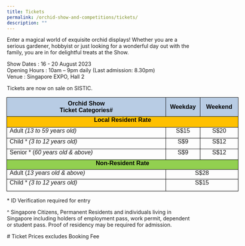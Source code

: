 ```yaml
---
title: Tickets
permalink: /orchid-show-and-competitions/tickets/
description: ""
---
```

Enter a magical world of exquisite orchid displays!  Whether you are a serious gardener, hobbyist or just looking for a wonderful day out with the family, you are in for delightful treats at the Show.  

Show Dates	  : 16 - 20 August 2023 <br>
Opening Hours : 10am – 9pm daily (Last admission: 8.30pm) <br>
Venue		 : Singapore EXPO, Hall 2

Tickets are now on sale on SISTIC.

   

<table class="MsoNormalTable" border="0" cellspacing="0" cellpadding="0" width="621" style="width:465.4pt;margin-left:-.5pt;border-collapse:collapse;mso-yfti-tbllook:
 1184;mso-padding-alt:0cm 0cm 0cm 0cm"><tbody><tr style="mso-yfti-irow:0;mso-yfti-firstrow:yes;height:26.3pt"><td width="452" style="width:339.05pt;border:solid windowtext 1.0pt;mso-border-alt:
  solid windowtext 1.0pt;mso-border-bottom-alt:solid windowtext .5pt;
  background:#B8CCE4;mso-background-themecolor:accent1;mso-background-themetint:
  102;padding:0cm 5.4pt 0cm 5.4pt;height:26.3pt"><p class="null" align="center" style="margin:0cm;text-align:center"><span class="null1"><b><span style="font-family:&quot;Arial&quot;,sans-serif;color:black;
  mso-color-alt:windowtext">Orchid Show</span></b></span><span style="font-family:&quot;Arial&quot;,sans-serif"></span></p><p class="null" align="center" style="margin:0cm;text-align:center"><span class="null1"><b><span style="font-family:&quot;Arial&quot;,sans-serif;color:black;
  mso-color-alt:windowtext">Ticket Categories#</span></b></span><b><i><span style="font-family:&quot;Arial&quot;,sans-serif"></span></i></b></p></td><td width="78" style="width:58.5pt;border:solid windowtext 1.0pt;border-left:
  none;mso-border-top-alt:solid windowtext 1.0pt;mso-border-bottom-alt:solid windowtext .5pt;
  mso-border-right-alt:solid windowtext 1.0pt;background:#B8CCE4;mso-background-themecolor:
  accent1;mso-background-themetint:102;padding:0cm 5.4pt 0cm 5.4pt;height:26.3pt"><p class="null" align="center" style="text-align:center"><span class="null1"><b><span style="font-family:&quot;Arial&quot;,sans-serif;color:black;mso-color-alt:windowtext">Weekday</span></b></span><span style="font-family:&quot;Arial&quot;,sans-serif"></span></p></td><td width="90" style="width:67.85pt;border:solid windowtext 1.0pt;border-left:
  none;mso-border-top-alt:solid windowtext 1.0pt;mso-border-bottom-alt:solid windowtext .5pt;
  mso-border-right-alt:solid windowtext 1.0pt;background:#B8CCE4;mso-background-themecolor:
  accent1;mso-background-themetint:102;padding:0cm 0cm 0cm 0cm;height:26.3pt"><p class="null" align="center" style="text-align:center"><span class="null1"><b><span style="font-family:&quot;Arial&quot;,sans-serif;color:black;mso-color-alt:windowtext">Weekend</span></b></span><span style="font-family:&quot;Arial&quot;,sans-serif"></span></p></td></tr><tr style="mso-yfti-irow:1;height:21.7pt"><td width="621" colspan="3" valign="top" style="width:465.4pt;border:solid windowtext 1.0pt;
  border-top:none;mso-border-top-alt:solid windowtext .5pt;background:#FFC000;
  padding:0cm 5.4pt 0cm 5.4pt;height:21.7pt"><p class="null" align="center" style="margin:0cm;text-align:center"><b><span style="font-family:&quot;Arial&quot;,sans-serif;color:black;mso-color-alt:windowtext">Local Resident Rate</span></b><span class="null1"><span style="font-family:&quot;Arial&quot;,sans-serif"></span></span></p></td></tr><tr style="mso-yfti-irow:2;height:21.7pt"><td width="452" valign="top" style="width:339.05pt;border:solid windowtext 1.0pt;
  border-top:none;padding:0cm 5.4pt 0cm 5.4pt;height:21.7pt"><p class="null" style="margin:0cm"><span style="font-family:&quot;Arial&quot;,sans-serif">Adult <i>(13 to 59 years old)</i></span></p></td><td width="78" valign="top" style="width:58.5pt;border-top:none;border-left:none;
  border-bottom:solid windowtext 1.0pt;border-right:solid windowtext 1.0pt;
  padding:0cm 5.4pt 0cm 5.4pt;height:21.7pt"><p class="null" align="center" style="margin:0cm;text-align:center"><span class="null1"><span style="font-family:&quot;Arial&quot;,sans-serif">S$15</span></span><span style="font-family:&quot;Arial&quot;,sans-serif"></span></p></td><td width="90" valign="top" style="width:67.85pt;border-top:none;border-left:
  none;border-bottom:solid windowtext 1.0pt;border-right:solid windowtext 1.0pt;
  padding:0cm 5.4pt 0cm 5.4pt;height:21.7pt"><p class="null" align="center" style="margin:0cm;text-align:center"><span class="null1"><span style="font-family:&quot;Arial&quot;,sans-serif">S$20</span></span><span style="font-family:&quot;Arial&quot;,sans-serif"></span></p></td></tr><tr style="mso-yfti-irow:3;height:21.7pt"><td width="452" valign="top" style="width:339.05pt;border:solid windowtext 1.0pt;
  border-top:none;mso-border-top-alt:solid windowtext 1.0pt;mso-border-alt:
  solid windowtext 1.0pt;mso-border-bottom-alt:solid windowtext .5pt;
  padding:0cm 5.4pt 0cm 5.4pt;height:21.7pt"><p class="null" style="margin:0cm"><span style="font-family:&quot;Arial&quot;,sans-serif">Child * <i>(3 to 12 years old)</i></span></p></td><td width="78" valign="top" style="width:58.5pt;border-top:none;border-left:none;
  border-bottom:solid windowtext 1.0pt;border-right:solid windowtext 1.0pt;
  mso-border-top-alt:solid windowtext 1.0pt;mso-border-top-alt:solid windowtext 1.0pt;
  mso-border-bottom-alt:solid windowtext .5pt;mso-border-right-alt:solid windowtext 1.0pt;
  padding:0cm 5.4pt 0cm 5.4pt;height:21.7pt"><p class="null" align="center" style="margin:0cm;text-align:center"><span class="null1"><span style="font-family:&quot;Arial&quot;,sans-serif">S$9</span></span><span style="font-family:&quot;Arial&quot;,sans-serif"></span></p></td><td width="90" valign="top" style="width:67.85pt;border-top:none;border-left:
  none;border-bottom:solid windowtext 1.0pt;border-right:solid windowtext 1.0pt;
  mso-border-top-alt:solid windowtext 1.0pt;mso-border-top-alt:solid windowtext 1.0pt;
  mso-border-bottom-alt:solid windowtext .5pt;mso-border-right-alt:solid windowtext 1.0pt;
  padding:0cm 5.4pt 0cm 5.4pt;height:21.7pt"><p class="null" align="center" style="margin:0cm;text-align:center"><span class="null1"><span style="font-family:&quot;Arial&quot;,sans-serif">S$12</span></span><span style="font-family:&quot;Arial&quot;,sans-serif"></span></p></td></tr><tr style="mso-yfti-irow:4;height:21.7pt"><td width="452" valign="top" style="width:339.05pt;border:solid windowtext 1.0pt;
  border-top:none;mso-border-top-alt:solid windowtext .5pt;padding:0cm 5.4pt 0cm 5.4pt;
  height:21.7pt"><p class="null" style="margin:0cm"><span style="font-family:&quot;Arial&quot;,sans-serif">Senior * (<i>60 years old &amp; above)</i></span></p></td><td width="78" valign="top" style="width:58.5pt;border-top:none;border-left:none;
  border-bottom:solid windowtext 1.0pt;border-right:solid windowtext 1.0pt;
  mso-border-top-alt:solid windowtext .5pt;padding:0cm 5.4pt 0cm 5.4pt;
  height:21.7pt"><p class="null" align="center" style="margin:0cm;text-align:center"><span class="null1"><span style="font-family:&quot;Arial&quot;,sans-serif">S$9</span></span></p></td><td width="90" valign="top" style="width:67.85pt;border-top:none;border-left:
  none;border-bottom:solid windowtext 1.0pt;border-right:solid windowtext 1.0pt;
  mso-border-top-alt:solid windowtext .5pt;padding:0cm 5.4pt 0cm 5.4pt;
  height:21.7pt"><p class="null" align="center" style="margin:0cm;text-align:center"><span class="null1"><span style="font-family:&quot;Arial&quot;,sans-serif">S$12</span></span></p></td></tr><tr style="mso-yfti-irow:5;height:19.45pt"><td width="621" colspan="3" valign="top" style="width:465.4pt;border:solid windowtext 1.0pt;
  border-top:none;background:#92D050;padding:0cm 5.4pt 0cm 5.4pt;height:19.45pt"><p class="null" align="center" style="margin:0cm;text-align:center"><b><span style="font-family:&quot;Arial&quot;,sans-serif;color:black;mso-color-alt:windowtext">Non-Resident Rate</span></b><span class="null1"><span style="font-family:&quot;Arial&quot;,sans-serif"></span></span></p></td></tr><tr style="mso-yfti-irow:6;height:19.45pt"><td width="452" valign="top" style="width:339.05pt;border:solid windowtext 1.0pt;
  border-top:none;padding:0cm 5.4pt 0cm 5.4pt;height:19.45pt"><p class="null" style="margin:0cm"><span style="font-family:&quot;Arial&quot;,sans-serif">Adult (<i>13 years old &amp; above)</i></span></p></td><td width="168" colspan="2" valign="top" style="width:126.35pt;border-top:none;
  border-left:none;border-bottom:solid windowtext 1.0pt;border-right:solid windowtext 1.0pt;
  padding:0cm 5.4pt 0cm 5.4pt;height:19.45pt"><p class="null" align="center" style="margin:0cm;text-align:center"><span class="null1"><span style="font-family:&quot;Arial&quot;,sans-serif">S$28</span></span><span style="font-family:&quot;Arial&quot;,sans-serif"></span></p></td></tr><tr style="mso-yfti-irow:7;mso-yfti-lastrow:yes;height:23.85pt"><td width="452" valign="top" style="width:339.05pt;border:solid windowtext 1.0pt;
  border-top:none;padding:0cm 5.4pt 0cm 5.4pt;height:23.85pt"><p class="null" style="margin:0cm"><span style="font-family:&quot;Arial&quot;,sans-serif">Child * <i>(3 to 12 years old)</i></span></p></td><td width="168" colspan="2" valign="top" style="width:126.35pt;border-top:none;
  border-left:none;border-bottom:solid windowtext 1.0pt;border-right:solid windowtext 1.0pt;
  padding:0cm 5.4pt 0cm 5.4pt;height:23.85pt"><p class="null" align="center" style="margin:0cm;text-align:center"><span class="null1"><span style="font-family:&quot;Arial&quot;,sans-serif">S$15</span></span><span style="font-family:&quot;Arial&quot;,sans-serif"></span></p></td></tr></tbody></table>
	
	

\* ID Verification required for entry

^ Singapore Citizens, Permanent Residents and individuals living in Singapore including holders of employment pass, work permit, dependent or student pass. Proof of residency may be required for admission.

\# Ticket Prices excludes Booking Fee